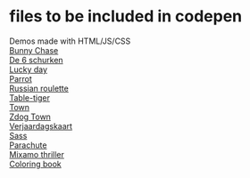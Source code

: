 # files to be included in codepen
Demos made with HTML/JS/CSS<br>
<a href="http://bermarte.github.io/codepen/Bunny_Chase/" target="_blank">Bunny Chase</a><br>
<a href="http://bermarte.github.io/codepen/De_6_schurken/" target="_blank"> De 6 schurken</a><br>
<a href="http://bermarte.github.io/codepen/Lucky_day/" target="_blank"> Lucky day</a><br>
<a href="http://bermarte.github.io/codepen/Parrot/" target="_blank"> Parrot</a><br>
<a href="http://bermarte.github.io/codepen/Russian_roulette/" target="_blank"> Russian roulette</a><br>
<a href="http://bermarte.github.io/codepen/Table-tiger/" target="_blank"> Table-tiger</a><br>
<a href="http://bermarte.github.io/codepen/Town_ani/" target="_blank"> Town</a><br>
<a href="http://bermarte.github.io/codepen/zdog-town/" target="_blank"> Zdog Town</a><br>
<a href="http://bermarte.github.io/codepen/Verjaardagskaart/" target="_blank"> Verjaardagskaart</a><br>
<a href="http://bermarte.github.io/codepen/sass/" target="_blank"> Sass</a><br>
<a href="http://bermarte.github.io/codepen/parachute/" target="_blank"> Parachute</a><br>
<a href="http://bermarte.github.io/codepen/mixamo-thriller/" target="_blank"> Mixamo thriller</a><br>
<a href="http://bermarte.github.io/codepen/kleurboek/" target="_blank"> Coloring book</a><br>
